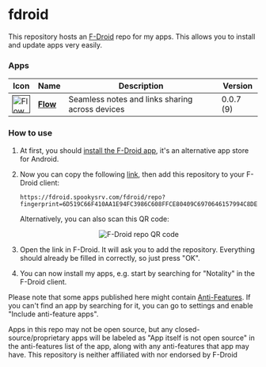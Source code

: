 # fdroid
This repository hosts an [F-Droid](https://f-droid.org/) repo for my apps. This allows you to install and update apps very easily.

### Apps

<!-- This table is auto-generated. Do not edit -->
| Icon | Name | Description | Version |
| --- | --- | --- | --- |
| <a href=""><img src="fdroid/repo/icons/" alt="Flow icon" width="36px" height="36px"></a> | [**Flow**]() | Seamless notes and links sharing across devices | 0.0.7 (9) |
<!-- end apps table -->

### How to use
1. At first, you should [install the F-Droid app](https://f-droid.org/), it's an alternative app store for Android.
2. Now you can copy the following [link](https://fdroid.spookysrv.com/fdroid/repo?fingerprint=6D519C66F410AA1E94FC3986C608FFCE80409C6970646157994C8DE8C1695EAA), then add this repository to your F-Droid client:

    ```
    https://fdroid.spookysrv.com/fdroid/repo?fingerprint=6D519C66F410AA1E94FC3986C608FFCE80409C6970646157994C8DE8C1695EAA
    ```

    Alternatively, you can also scan this QR code:

    <p align="center">
      <img src="https://fdroid.spookysrv.com/fdroid/repo/index.png" alt="F-Droid repo QR code"/>
    </p>

3. Open the link in F-Droid. It will ask you to add the repository. Everything should already be filled in correctly, so just press "OK".
4. You can now install my apps, e.g. start by searching for "Notality" in the F-Droid client.

Please note that some apps published here might contain [Anti-Features](https://f-droid.org/en/docs/Anti-Features/). If you can't find an app by searching for it, you can go to settings and enable "Include anti-feature apps".

Apps in this repo may not be open source, but any closed-source/proprietary apps will be labeled as "App itself is not open source" in the anti-features list of the app, along with any anti-features that app may have. 
This repository is neither affiliated with nor endorsed by F-Droid